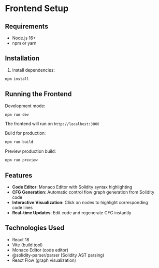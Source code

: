 # Frontend Setup

## Requirements
- Node.js 16+ 
- npm or yarn

## Installation

1. Install dependencies:
```bash
npm install
```

## Running the Frontend

Development mode:
```bash
npm run dev
```

The frontend will run on `http://localhost:3000`

Build for production:
```bash
npm run build
```

Preview production build:
```bash
npm run preview
```

## Features

- **Code Editor**: Monaco Editor with Solidity syntax highlighting
- **CFG Generation**: Automatic control flow graph generation from Solidity code
- **Interactive Visualization**: Click on nodes to highlight corresponding code lines
- **Real-time Updates**: Edit code and regenerate CFG instantly

## Technologies Used

- React 18
- Vite (build tool)
- Monaco Editor (code editor)
- @solidity-parser/parser (Solidity AST parsing)
- React Flow (graph visualization)
